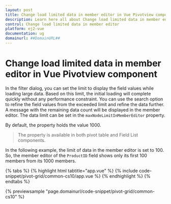 ```yaml
---
layout: post
title: Change load limited data in member editor in Vue Pivotview component | Syncfusion
description: Learn here all about Change load limited data in member editor in Syncfusion Vue Pivotview component of Syncfusion Essential JS 2 and more.
control: Change load limited data in member editor 
platform: ej2-vue
documentation: ug
domainurl: ##DomainURL##
---
```


# Change load limited data in member editor in Vue Pivotview component

In the filter dialog, you can set the limit to display the field values while loading large data. Based on this limit, the initial loading will complete quickly without any performance constraint. You can use the search option to refine the field values from the exceeded limit and refine the data further. A message with the remaining data count will be displayed in the member editor. The data limit can be set in the `maxNodeLimitInMemberEditor` property.

By default, the property holds the value 1000.

> The property is available in both pivot table and Field List components.

In the following example, the limit of data in the member editor is set to 100. So, the member editor of the `ProductID` field shows only its first 100 members from its 1000 members.

{% tabs %}
{% highlight html tabtitle="app.vue" %}
{% include code-snippet/pivot-grid/common-cs10/app.vue %}
{% endhighlight %}
{% endtabs %}
        
{% previewsample "page.domainurl/code-snippet/pivot-grid/common-cs10" %}
